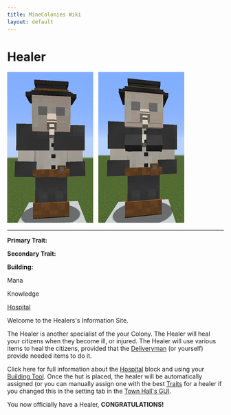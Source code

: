 ```yaml
---
title: MineColonies Wiki
layout: default
---
```

# Healer

<div class="infobox box text-center">
<img src="../../assets/images/workers/healer_m.png" alt="Healer Male" />&nbsp;&nbsp;&nbsp;<img src="../../assets/images/workers/healer_f.png" alt="Healer Female" />
<hr />
  <div class="row section-text text-left">
    <div class="col">
      <p><strong>Primary Trait:</strong></p>
      <p><strong>Secondary Trait:</strong></p>
      <p><strong>Building:</strong></p>
    </div>
    <div class="col">
      <p class="traitp">Mana</p>
      <p class="traits">Knowledge</p>
      <p><a href="../buildings/hospital">Hospital</a></p>
    </div>
  </div>
</div>

Welcome to the Healers's Information Site.

The Healer is another specialist of the your Colony. The Healer will heal your citizens when they become ill, or injured. The Healer will use various items to heal the citizens, provided that the [Deliveryman](../workers/deliveryman) (or yourself) provide needed items to do it.  

Click here for full information about the [Hospital](../buildings/hospital) block and using your [Building Tool](../items/buildingtool). Once the hut is placed, the healer will be automatically assigned (or you can manually assign one with the best [Traits](../systems/workerinfo) for a healer if you changed this in the setting tab in the [Town Hall's GUI](../../source/buildings/townhall).

You now officially have a Healer, **CONGRATULATIONS!**
